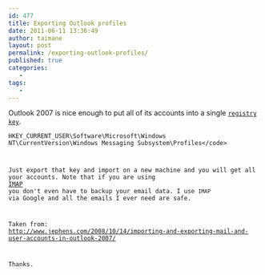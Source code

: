 ```yaml
---
id: 477
title: Exporting Outlook profiles
date: 2011-06-11 13:36:49
author: taimane
layout: post
permalink: /exporting-outlook-profiles/
published: true
categories:
   -
tags:
   -
---
```

Outlook 2007 is nice enough to put all of its accounts into a single <code><a title="registry key" href="http://en.wikipedia.org/wiki/Windows_Registry">registry key</a></code>.



<code>HKEY_CURRENT_USER\Software\Microsoft\Windows NT\CurrentVersion\Windows Messaging Subsystem\Profiles\</code>



Just export that key and import on a new machine and you will get all your accounts. Note that if you are using <a title="IMAP " href="http://en.wikipedia.org/wiki/Internet_Message_Access_Protocol">IMAP </a>you don't even have to backup your email data. I use <code>IMAP </code>via Google and all the emails I ever need are safe.



Taken from: <a rel="nofollow" href="http://www.jephens.com/2008/10/14/importing-and-exporting-mail-and-user-accounts-in-outlook-2007/" target="_blank">http://www.jephens.com/2008/10/14/importing-and-exporting-mail-and-user-accounts-in-outlook-2007/</a>



Thanks.  

